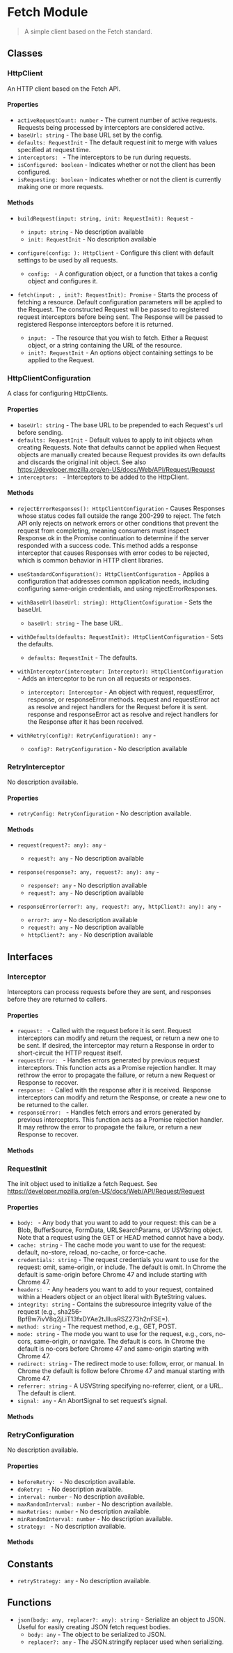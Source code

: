 # Fetch Module

> A simple client based on the Fetch standard.

## Classes


### HttpClient

An HTTP client based on the Fetch API.

#### Properties

* `activeRequestCount: number` - The current number of active requests.
Requests being processed by interceptors are considered active.
* `baseUrl: string` - The base URL set by the config.
* `defaults: RequestInit` - The default request init to merge with values specified at request time.
* `interceptors: ` - The interceptors to be run during requests.
* `isConfigured: boolean` - Indicates whether or not the client has been configured.
* `isRequesting: boolean` - Indicates whether or not the client is currently making one or more requests.

#### Methods


* `buildRequest(input: string, init: RequestInit): Request` - 
  * `input: string` - No description available
  * `init: RequestInit` - No description available


* `configure(config: ): HttpClient` - Configure this client with default settings to be used by all requests.
  * `config: ` - A configuration object, or a function that takes a config
object and configures it.


* `fetch(input: , init?: RequestInit): Promise` - Starts the process of fetching a resource. Default configuration parameters
will be applied to the Request. The constructed Request will be passed to
registered request interceptors before being sent. The Response will be passed
to registered Response interceptors before it is returned.
  * `input: ` - The resource that you wish to fetch. Either a
Request object, or a string containing the URL of the resource.
  * `init?: RequestInit` - An options object containing settings to be applied to
the Request.



### HttpClientConfiguration

A class for configuring HttpClients.

#### Properties

* `baseUrl: string` - The base URL to be prepended to each Request&#x27;s url before sending.
* `defaults: RequestInit` - Default values to apply to init objects when creating Requests. Note that
defaults cannot be applied when Request objects are manually created because
Request provides its own defaults and discards the original init object.
See also https://developer.mozilla.org/en-US/docs/Web/API/Request/Request
* `interceptors: ` - Interceptors to be added to the HttpClient.

#### Methods


* `rejectErrorResponses(): HttpClientConfiguration` - Causes Responses whose status codes fall outside the range 200-299 to reject.
The fetch API only rejects on network errors or other conditions that prevent
the request from completing, meaning consumers must inspect Response.ok in the
Promise continuation to determine if the server responded with a success code.
This method adds a response interceptor that causes Responses with error codes
to be rejected, which is common behavior in HTTP client libraries.


* `useStandardConfiguration(): HttpClientConfiguration` - Applies a configuration that addresses common application needs, including
configuring same-origin credentials, and using rejectErrorResponses.


* `withBaseUrl(baseUrl: string): HttpClientConfiguration` - Sets the baseUrl.
  * `baseUrl: string` - The base URL.


* `withDefaults(defaults: RequestInit): HttpClientConfiguration` - Sets the defaults.
  * `defaults: RequestInit` - The defaults.


* `withInterceptor(interceptor: Interceptor): HttpClientConfiguration` - Adds an interceptor to be run on all requests or responses.
  * `interceptor: Interceptor` - An object with request, requestError,
response, or responseError methods. request and requestError act as
resolve and reject handlers for the Request before it is sent.
response and responseError act as resolve and reject handlers for
the Response after it has been received.


* `withRetry(config?: RetryConfiguration): any` - 
  * `config?: RetryConfiguration` - No description available



### RetryInterceptor

No description available.

#### Properties

* `retryConfig: RetryConfiguration` - No description available.

#### Methods


* `request(request?: any): any` - 
  * `request?: any` - No description available


* `response(response?: any, request?: any): any` - 
  * `response?: any` - No description available
  * `request?: any` - No description available


* `responseError(error?: any, request?: any, httpClient?: any): any` - 
  * `error?: any` - No description available
  * `request?: any` - No description available
  * `httpClient?: any` - No description available



## Interfaces


### Interceptor

Interceptors can process requests before they are sent, and responses
before they are returned to callers.

#### Properties

* `request: ` - Called with the request before it is sent. Request interceptors can modify and
return the request, or return a new one to be sent. If desired, the interceptor
may return a Response in order to short-circuit the HTTP request itself.
* `requestError: ` - Handles errors generated by previous request interceptors. This function acts
as a Promise rejection handler. It may rethrow the error to propagate the
failure, or return a new Request or Response to recover.
* `response: ` - Called with the response after it is received. Response interceptors can modify
and return the Response, or create a new one to be returned to the caller.
* `responseError: ` - Handles fetch errors and errors generated by previous interceptors. This
function acts as a Promise rejection handler. It may rethrow the error
to propagate the failure, or return a new Response to recover.

#### Methods



### RequestInit

The init object used to initialize a fetch Request.
See https://developer.mozilla.org/en-US/docs/Web/API/Request/Request

#### Properties

* `body: ` - Any body that you want to add to your request: this can be a Blob, BufferSource, FormData, URLSearchParams, or USVString object. Note that a request using the GET or HEAD method cannot have a body.
* `cache: string` - The cache mode you want to use for the request: default, no-store, reload, no-cache, or force-cache.
* `credentials: string` - The request credentials you want to use for the request: omit, same-origin, or include. The default is omit. In Chrome the default is same-origin before Chrome 47 and include starting with Chrome 47.
* `headers: ` - Any headers you want to add to your request, contained within a Headers object or an object literal with ByteString values.
* `integrity: string` - Contains the subresource integrity value of the request (e.g., sha256-BpfBw7ivV8q2jLiT13fxDYAe2tJllusRSZ273h2nFSE&#x3D;).
* `method: string` - The request method, e.g., GET, POST.
* `mode: string` - The mode you want to use for the request, e.g., cors, no-cors, same-origin, or navigate. The default is cors. In Chrome the default is no-cors before Chrome 47 and same-origin starting with Chrome 47.
* `redirect: string` - The redirect mode to use: follow, error, or manual. In Chrome the default is follow before Chrome 47 and manual starting with Chrome 47.
* `referrer: string` - A USVString specifying no-referrer, client, or a URL. The default is client.
* `signal: any` - An AbortSignal to set request’s signal.

#### Methods



### RetryConfiguration

No description available.

#### Properties

* `beforeRetry: ` - No description available.
* `doRetry: ` - No description available.
* `interval: number` - No description available.
* `maxRandomInterval: number` - No description available.
* `maxRetries: number` - No description available.
* `minRandomInterval: number` - No description available.
* `strategy: ` - No description available.

#### Methods



## Constants

* `retryStrategy: any` - No description available.

## Functions


* `json(body: any, replacer?: any): string` - Serialize an object to JSON. Useful for easily creating JSON fetch request bodies.
  * `body: any` - The object to be serialized to JSON.
  * `replacer?: any` - The JSON.stringify replacer used when serializing.

